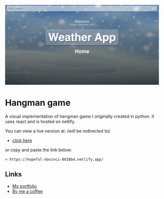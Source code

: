[![screenshot of hangman game](src/images/homePage.png)](https://hopeful-davinci-0d18bd.netlify.app/)
# Hangman game

A visual implementation of hangman game I originally created in python. It uses react and is hosted on netlify.

You can view a live version at: (will be redirected to)

- [click here](https://hopeful-davinci-0d18bd.netlify.app/)

or copy and paste the link below:
```
> https://hopeful-davinci-0d18bd.netlify.app/
```


## Links

- [My portfolio](https://ridwan.co.uk/)
- [By me a coffee](https://ko-fi.com/R1D1M1LL)

